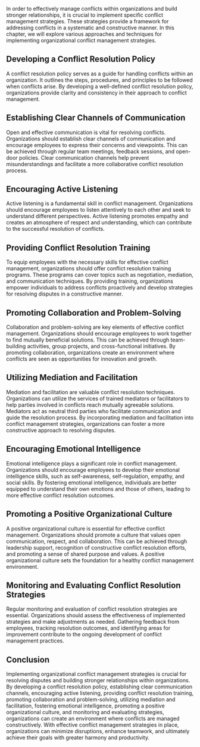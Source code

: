 
In order to effectively manage conflicts within organizations and build stronger relationships, it is crucial to implement specific conflict management strategies. These strategies provide a framework for addressing conflicts in a systematic and constructive manner. In this chapter, we will explore various approaches and techniques for implementing organizational conflict management strategies.

## Developing a Conflict Resolution Policy

A conflict resolution policy serves as a guide for handling conflicts within an organization. It outlines the steps, procedures, and principles to be followed when conflicts arise. By developing a well-defined conflict resolution policy, organizations provide clarity and consistency in their approach to conflict management.

## Establishing Clear Channels of Communication

Open and effective communication is vital for resolving conflicts. Organizations should establish clear channels of communication and encourage employees to express their concerns and viewpoints. This can be achieved through regular team meetings, feedback sessions, and open-door policies. Clear communication channels help prevent misunderstandings and facilitate a more collaborative conflict resolution process.

## Encouraging Active Listening

Active listening is a fundamental skill in conflict management. Organizations should encourage employees to listen attentively to each other and seek to understand different perspectives. Active listening promotes empathy and creates an atmosphere of respect and understanding, which can contribute to the successful resolution of conflicts.

## Providing Conflict Resolution Training

To equip employees with the necessary skills for effective conflict management, organizations should offer conflict resolution training programs. These programs can cover topics such as negotiation, mediation, and communication techniques. By providing training, organizations empower individuals to address conflicts proactively and develop strategies for resolving disputes in a constructive manner.

## Promoting Collaboration and Problem-Solving

Collaboration and problem-solving are key elements of effective conflict management. Organizations should encourage employees to work together to find mutually beneficial solutions. This can be achieved through team-building activities, group projects, and cross-functional initiatives. By promoting collaboration, organizations create an environment where conflicts are seen as opportunities for innovation and growth.

## Utilizing Mediation and Facilitation

Mediation and facilitation are valuable conflict resolution techniques. Organizations can utilize the services of trained mediators or facilitators to help parties involved in conflicts reach mutually agreeable solutions. Mediators act as neutral third parties who facilitate communication and guide the resolution process. By incorporating mediation and facilitation into conflict management strategies, organizations can foster a more constructive approach to resolving disputes.

## Encouraging Emotional Intelligence

Emotional intelligence plays a significant role in conflict management. Organizations should encourage employees to develop their emotional intelligence skills, such as self-awareness, self-regulation, empathy, and social skills. By fostering emotional intelligence, individuals are better equipped to understand their own emotions and those of others, leading to more effective conflict resolution outcomes.

## Promoting a Positive Organizational Culture

A positive organizational culture is essential for effective conflict management. Organizations should promote a culture that values open communication, respect, and collaboration. This can be achieved through leadership support, recognition of constructive conflict resolution efforts, and promoting a sense of shared purpose and values. A positive organizational culture sets the foundation for a healthy conflict management environment.

## Monitoring and Evaluating Conflict Resolution Strategies

Regular monitoring and evaluation of conflict resolution strategies are essential. Organizations should assess the effectiveness of implemented strategies and make adjustments as needed. Gathering feedback from employees, tracking resolution outcomes, and identifying areas for improvement contribute to the ongoing development of conflict management practices.

## Conclusion

Implementing organizational conflict management strategies is crucial for resolving disputes and building stronger relationships within organizations. By developing a conflict resolution policy, establishing clear communication channels, encouraging active listening, providing conflict resolution training, promoting collaboration and problem-solving, utilizing mediation and facilitation, fostering emotional intelligence, promoting a positive organizational culture, and monitoring and evaluating strategies, organizations can create an environment where conflicts are managed constructively. With effective conflict management strategies in place, organizations can minimize disruptions, enhance teamwork, and ultimately achieve their goals with greater harmony and productivity.
